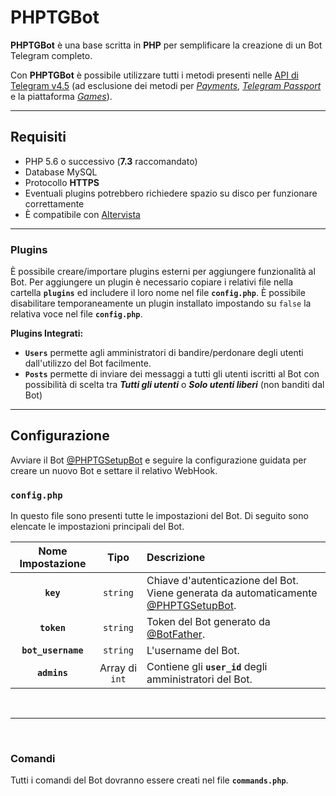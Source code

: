 # PHPTGBot

**PHPTGBot** è una base scritta in **PHP** per semplificare la creazione di un Bot Telegram completo.

Con **PHPTGBot** è possibile utilizzare tutti i metodi presenti nelle [API di Telegram v4.5](https://core.telegram.org/bots/api) (ad esclusione dei metodi per [_Payments_](https://core.telegram.org/bots/api#payments), [_Telegram Passport_](https://core.telegram.org/bots/api#telegram-passport) e la piattaforma [_Games_](https://core.telegram.org/bots/api#games)).

---

## Requisiti

- PHP 5.6 o successivo (**7.3** raccomandato)
- Database MySQL
- Protocollo **HTTPS**
- Eventuali plugins potrebbero richiedere spazio su disco per funzionare correttamente
- È compatibile con [Altervista](https://altervista.org)

---

### Plugins
È possibile creare/importare plugins esterni per aggiungere funzionalità al Bot. Per aggiungere un plugin è necessario copiare i relativi file nella cartella **```plugins```** ed includere il loro nome nel file **```config.php```**. È possibile disabilitare temporaneamente un plugin installato impostando su ```false``` la relativa voce nel file **```config.php```**.

**Plugins Integrati:**
- **```Users```** permette agli amministratori di bandire/perdonare degli utenti dall'utilizzo del Bot facilmente.
-  **```Posts```** permette di inviare dei messaggi a tutti gli utenti iscritti al Bot con possibilità di scelta tra **_Tutti gli utenti_** o **_Solo utenti liberi_** (non banditi dal Bot)

---

## Configurazione

Avviare il Bot [@PHPTGSetupBot](https://t.me/PHPTGSetupBot) e seguire la configurazione guidata per creare un nuovo Bot e settare il relativo WebHook.

### ```config.php```

In questo file sono presenti tutte le impostazioni del Bot. Di seguito sono elencate le impostazioni principali del Bot.


|Nome Impostazione|Tipo|Descrizione| 
|:-:|:-:|:-|
|**```key```**|```string```|Chiave d'autenticazione del Bot. Viene generata da automaticamente [@PHPTGSetupBot](https://t.me/PHPTGSetupBot).|
|**```token```**|```string```|Token del Bot generato da [@BotFather](https://t.me/BotFather).|
|**```bot_username```**|```string```|L'username del Bot.|
|**```admins```**|Array di ```int```|Contiene gli **```user_id```** degli amministratori del Bot.|
<br>

---
<br>

### Comandi

Tutti i comandi del Bot dovranno essere creati nel file **```commands.php```**.
